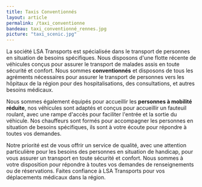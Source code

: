```yaml
---
title: Taxis Conventionnés
layout: article
permalink: /taxi_conventionne
bandeau: taxi_conventionné_rennes.jpg
picture: "taxi_scenic.jpg"
---
```



La société LSA Transports est spécialisée dans le transport de personnes en situation de besoins spécifiques. Nous disposons d'une flotte récente de véhicules conçus pour assurer le transport de malades assis en toute sécurité et confort. Nous sommes **conventionnés** et disposons de tous les agréments nécessaires pour assurer le transport de personnes vers les hôpitaux de la région pour des hospitalisations, des consultations, et autres besoins médicaux.

Nous sommes également équipés pour accueillir les **personnes à mobilité réduite**, nos véhicules sont adaptés et conçus pour accueillir un fauteuil roulant, avec une rampe d'accès pour faciliter l'entrée et la sortie du véhicule. Nos chauffeurs sont formés pour accompagner les personnes en situation de besoins spécifiques, ils sont à votre écoute pour répondre à toutes vos demandes.

Notre priorité est de vous offrir un service de qualité, avec une attention particulière pour les besoins des personnes en situation de handicap, pour vous assurer un transport en toute sécurité et confort. Nous sommes à votre disposition pour répondre à toutes vos demandes de renseignements ou de réservations. Faites confiance à LSA Transports pour vos déplacements médicaux dans la région.

